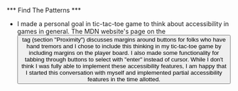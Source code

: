 *** Find The Patterns ***

* I made a personal goal in tic-tac-toe game to think about accessibility in games in general. The MDN website's page on the <button> tag (section "Proximity") discusses margins around buttons for folks who have hand tremors and I chose to include this thinking in my tic-tac-toe game by including margins on the player board. I also made some functionality for tabbing through buttons to select with "enter" instead of cursor. While I don't think I was fully able to implement these accessibility features, I am happy that I started this conversation with myself and implemented partial accessibility features in the time allotted. 